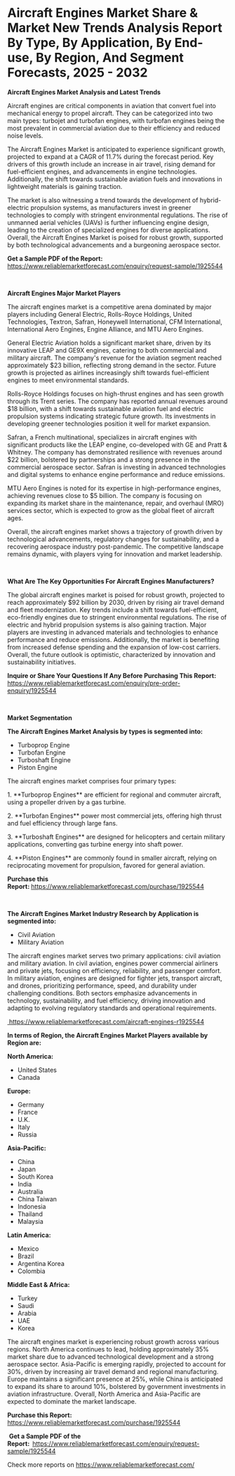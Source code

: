 <p><h1>Aircraft Engines Market Share & Market New Trends Analysis Report By Type, By Application, By End-use, By Region, And Segment Forecasts, 2025 - 2032</h1></p><p><strong>Aircraft Engines Market Analysis and Latest Trends</strong></p>
<p><p>Aircraft engines are critical components in aviation that convert fuel into mechanical energy to propel aircraft. They can be categorized into two main types: turbojet and turbofan engines, with turbofan engines being the most prevalent in commercial aviation due to their efficiency and reduced noise levels. </p><p>The Aircraft Engines Market is anticipated to experience significant growth, projected to expand at a CAGR of 11.7% during the forecast period. Key drivers of this growth include an increase in air travel, rising demand for fuel-efficient engines, and advancements in engine technologies. Additionally, the shift towards sustainable aviation fuels and innovations in lightweight materials is gaining traction. </p><p>The market is also witnessing a trend towards the development of hybrid-electric propulsion systems, as manufacturers invest in greener technologies to comply with stringent environmental regulations. The rise of unmanned aerial vehicles (UAVs) is further influencing engine design, leading to the creation of specialized engines for diverse applications. Overall, the Aircraft Engines Market is poised for robust growth, supported by both technological advancements and a burgeoning aerospace sector.</p></p>
<p><strong>Get a Sample PDF of the Report:&nbsp;</strong> <a href="https://www.reliablemarketforecast.com/enquiry/request-sample/1925544?utm_campaign=2450&utm_medium=2&utm_source=Github&utm_content=ia&utm_term=08042025&utm_id=aircraft-engines">https://www.reliablemarketforecast.com/enquiry/request-sample/1925544</a></p>
<p>&nbsp;</p>
<p><strong>Aircraft Engines Major Market Players</strong></p>
<p><p>The aircraft engines market is a competitive arena dominated by major players including General Electric, Rolls-Royce Holdings, United Technologies, Textron, Safran, Honeywell International, CFM International, International Aero Engines, Engine Alliance, and MTU Aero Engines. </p><p>General Electric Aviation holds a significant market share, driven by its innovative LEAP and GE9X engines, catering to both commercial and military aircraft. The company's revenue for the aviation segment reached approximately $23 billion, reflecting strong demand in the sector. Future growth is projected as airlines increasingly shift towards fuel-efficient engines to meet environmental standards.</p><p>Rolls-Royce Holdings focuses on high-thrust engines and has seen growth through its Trent series. The company has reported annual revenues around $18 billion, with a shift towards sustainable aviation fuel and electric propulsion systems indicating strategic future growth. Its investments in developing greener technologies position it well for market expansion.</p><p>Safran, a French multinational, specializes in aircraft engines with significant products like the LEAP engine, co-developed with GE and Pratt & Whitney. The company has demonstrated resilience with revenues around $22 billion, bolstered by partnerships and a strong presence in the commercial aerospace sector. Safran is investing in advanced technologies and digital systems to enhance engine performance and reduce emissions.</p><p>MTU Aero Engines is noted for its expertise in high-performance engines, achieving revenues close to $5 billion. The company is focusing on expanding its market share in the maintenance, repair, and overhaul (MRO) services sector, which is expected to grow as the global fleet of aircraft ages.</p><p>Overall, the aircraft engines market shows a trajectory of growth driven by technological advancements, regulatory changes for sustainability, and a recovering aerospace industry post-pandemic. The competitive landscape remains dynamic, with players vying for innovation and market leadership.</p></p>
<p>&nbsp;</p>
<p><strong>What Are The Key Opportunities For Aircraft Engines Manufacturers?</strong></p>
<p><p>The global aircraft engines market is poised for robust growth, projected to reach approximately $92 billion by 2030, driven by rising air travel demand and fleet modernization. Key trends include a shift towards fuel-efficient, eco-friendly engines due to stringent environmental regulations. The rise of electric and hybrid propulsion systems is also gaining traction. Major players are investing in advanced materials and technologies to enhance performance and reduce emissions. Additionally, the market is benefiting from increased defense spending and the expansion of low-cost carriers. Overall, the future outlook is optimistic, characterized by innovation and sustainability initiatives.</p></p>
<p><strong>Inquire or Share Your Questions If Any Before Purchasing This Report:</strong> <a href="https://www.reliablemarketforecast.com/enquiry/pre-order-enquiry/1925544?utm_campaign=2450&utm_medium=2&utm_source=Github&utm_content=ia&utm_term=08042025&utm_id=aircraft-engines">https://www.reliablemarketforecast.com/enquiry/pre-order-enquiry/1925544</a></p>
<p>&nbsp;</p>
<p><strong>Market Segmentation</strong></p>
<p><strong>The Aircraft Engines Market Analysis by types is segmented into:</strong></p>
<p><ul><li>Turboprop Engine</li><li>Turbofan Engine</li><li>Turboshaft Engine</li><li>Piston Engine</li></ul></p>
<p><p>The aircraft engines market comprises four primary types: </p><p>1. **Turboprop Engines** are efficient for regional and commuter aircraft, using a propeller driven by a gas turbine. </p><p>2. **Turbofan Engines** power most commercial jets, offering high thrust and fuel efficiency through large fans. </p><p>3. **Turboshaft Engines** are designed for helicopters and certain military applications, converting gas turbine energy into shaft power. </p><p>4. **Piston Engines** are commonly found in smaller aircraft, relying on reciprocating movement for propulsion, favored for general aviation.</p></p>
<p><strong>Purchase this Report:&nbsp;</strong><a href="https://www.reliablemarketforecast.com/purchase/1925544?utm_campaign=2450&utm_medium=2&utm_source=Github&utm_content=ia&utm_term=08042025&utm_id=aircraft-engines">https://www.reliablemarketforecast.com/purchase/1925544</a></p>
<p>&nbsp;</p>
<p><strong>The Aircraft Engines Market Industry Research by Application is segmented into:</strong></p>
<p><ul><li>Civil Aviation</li><li>Military Aviation</li></ul></p>
<p><p>The aircraft engines market serves two primary applications: civil aviation and military aviation. In civil aviation, engines power commercial airliners and private jets, focusing on efficiency, reliability, and passenger comfort. In military aviation, engines are designed for fighter jets, transport aircraft, and drones, prioritizing performance, speed, and durability under challenging conditions. Both sectors emphasize advancements in technology, sustainability, and fuel efficiency, driving innovation and adapting to evolving regulatory standards and operational requirements.</p></p>
<p><a href="https://www.reliablemarketforecast.com/aircraft-engines-r1925544?utm_campaign=2450&utm_medium=2&utm_source=Github&utm_content=ia&utm_term=08042025&utm_id=aircraft-engines">&nbsp;https://www.reliablemarketforecast.com/aircraft-engines-r1925544</a></p>
<p><strong>In terms of Region, the Aircraft Engines Market Players available by Region are:</strong></p>
<p>
    <p> <strong> North America: </strong>
        <ul>
            <li>United States</li>
            <li>Canada</li>
        </ul>
        </p> 
    <p> <strong> Europe: </strong>
        <ul>
            <li>Germany</li>
            <li>France</li>
            <li>U.K.</li>
            <li>Italy</li>
            <li>Russia</li>
        </ul>
        </p> 
    <p> <strong> Asia-Pacific: </strong>
        <ul>
            <li>China</li>
            <li>Japan</li>
            <li>South Korea</li>
            <li>India</li>
            <li>Australia</li>
            <li>China Taiwan</li>
            <li>Indonesia</li>
            <li>Thailand</li>
            <li>Malaysia</li>
        </ul>
        </p> 
    <p> <strong> Latin America: </strong>
        <ul>
            <li>Mexico</li>
            <li>Brazil</li>
            <li>Argentina Korea</li>
            <li>Colombia</li>
        </ul>
        </p> 
    <p> <strong> Middle East & Africa: </strong>
        <ul>
            <li>Turkey</li>
            <li>Saudi</li>
            <li>Arabia</li>
            <li>UAE</li>
            <li>Korea</li>
        </ul>
    </p>
    </p>
<p><p>The aircraft engines market is experiencing robust growth across various regions. North America continues to lead, holding approximately 35% market share due to advanced technological development and a strong aerospace sector. Asia-Pacific is emerging rapidly, projected to account for 30%, driven by increasing air travel demand and regional manufacturing. Europe maintains a significant presence at 25%, while China is anticipated to expand its share to around 10%, bolstered by government investments in aviation infrastructure. Overall, North America and Asia-Pacific are expected to dominate the market landscape.</p></p>
<p><strong>Purchase this Report: </strong><a href="https://www.reliablemarketforecast.com/purchase/1925544?utm_campaign=2450&utm_medium=2&utm_source=Github&utm_content=ia&utm_term=08042025&utm_id=aircraft-engines">https://www.reliablemarketforecast.com/purchase/1925544</a></p>
<p>&nbsp;<strong>Get a Sample PDF of the Report:&nbsp;&nbsp;</strong><a href="https://www.reliablemarketforecast.com/enquiry/request-sample/1925544?utm_campaign=2450&utm_medium=2&utm_source=Github&utm_content=ia&utm_term=08042025&utm_id=aircraft-engines">https://www.reliablemarketforecast.com/enquiry/request-sample/1925544</a></p>
<p><strong></strong></p>
<p>Check more reports on <a href="https://www.reliablemarketforecast.com/?utm_campaign=2450&utm_medium=2&utm_source=Github&utm_content=ia&utm_term=08042025&utm_id=aircraft-engines">https://www.reliablemarketforecast.com/</a></p>